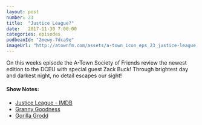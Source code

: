 ```yaml
---
layout: post
number: 23
title:  "Justice League?"
date:   2017-11-30 7:00:00
categories: episodes
podbeanId: "2mewy-7dca9e"
imageUrl: "http://atownfm.com/assets/a-town_icon_eps_23_justice-league.jpg"
---
```


On this weeks episode the A-Town Society of Friends review the newest edition to the DCEU with special guest Zack Buck! Through brightest day and darkest night, no detail escapes our sight!

<!-- excerpt-end -->

#### Show Notes:
- [Justice League - IMDB](http://www.imdb.com/title/tt0974015/)
- [Granny Goodness](https://en.wikipedia.org/wiki/Granny_Goodness)
- [Gorilla Grodd](https://en.wikipedia.org/wiki/Gorilla_Grodd)